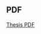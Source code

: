 ## PDF
[Thesis PDF](https://github.com/anthonyjchriste/phd-thesis/blob/master/ChristeAnthonyPhDThesis.pdf)
